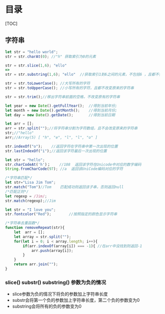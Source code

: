 # 目录

[TOC]

## 字符串

```javascript
let str = "hello world";
str = str.charAt(0); //"h" 获取索引为0的元素
```

```javascript
str = str.slice(1,6); "ello"     
=>
str = str.substring(1,6); "ello"  //获取索引1到6之间的元素，不包括6 ，且都不会改变原来的字符串
```

```javascript
str = str.toLowerCase(); //大写所有的字符
str = str.toUpperCase(); //小写所有的字符，且都不改变原来的字符串
```

```javascript
str = str.trim();//移出字符串前面的空格，不改变原有的字符串
```

```javascript
let year = new Date().getFullYear();  //得到当前年份;
let month = new Date().getMonth();    //得到当前月份;
let day = new Date().getDate();       //得到当前日期
```

```javascript
let arr = [];
arr = str.split("");//将字符串分割为字符数组，且不会改变原来的字符串
str;//"hello"
arr;//Array(5) [ "h", "e", "l", "l", "o" ]
```

```javascript
str.indexOf("o");    //返回字符在字符串中第一次出现的位置
str.lastIndexOf("i");//返回该字符最后一次出现的位置
```

```javascript
let str = "hello";
str.charCodeAt('h')；    //108  返回该字符在Unicode中对应的数字编码
String.fromCharCode(97); //a  返回该UniCode编码对应的字符
```

```javascript
/*字符串匹配*/
let str="Lisa Jim Tom";
str.match("Tom")//Tom    匹配成功则返回该子串，否则返回null
/*匹配正则*/
let regexp = /Jim/;
str.match(regexp);//Jim
```

```javascript
let str = "I love you";
str.fontcolor("Red");        //按照指定的颜色显示字符串
```

```javascript
/*字符串去重函数*/
function removeRepeat(str){
    let  arr = [];
    let array = str.split("");
    for(let i = 0; i < array.length; i++){
        if(arr.indexOf(array[i]) === -1){ //在arr中没找到则返回-1
            arr.push(array[i]);
        }
    }
    return arr.join("");
}
```

### slice()  substr() substring() 参数为负的情况

- slice参数为负的情况下将负的参数加上字符串长度 
- substr会将第一个负的参数加上字符串长度，第二个负的参数变为0 
- substring会将所有的负的参数变为0 